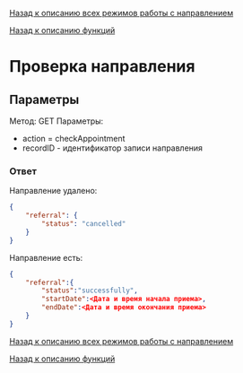 [Назад к описанию всех режимов работы с направлением](/docs/entryPoints/schedule/appointment.php.md)

[Назад к описанию функций](/docs/usage.md)

# Проверка направления

## Параметры

Метод: GET
Параметры:

- action = checkAppointment
- recordID - идентификатор записи направления

### Ответ

Направление удалено:

```json
{
	"referral": {
		"status": "cancelled"
	}
}
```

Направление есть:

```json
{
    "referral":{
        "status":"successfully",
        "startDate":<Дата и время начала приема>,
        "endDate":<Дата и время окончания приема>
    }
}
```

[Назад к описанию всех режимов работы с направлением](/docs/entryPoints/schedule/appointment.php.md)

[Назад к описанию функций](/docs/usage.md)
